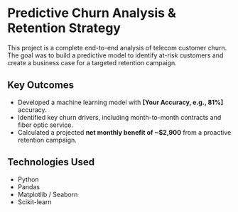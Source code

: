 # Predictive Churn Analysis & Retention Strategy

This project is a complete end-to-end analysis of telecom customer churn. The goal was to build a predictive model to identify at-risk customers and create a business case for a targeted retention campaign.

## Key Outcomes
- Developed a machine learning model with **[Your Accuracy, e.g., 81%]** accuracy.
- Identified key churn drivers, including month-to-month contracts and fiber optic service.
- Calculated a projected **net monthly benefit of ~$2,900** from a proactive retention campaign.

## Technologies Used
- Python
- Pandas
- Matplotlib / Seaborn
- Scikit-learn